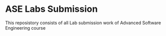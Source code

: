 # ASE Labs Submission

This reposistory consists of all Lab submission work of Advanced Software Engineering course
